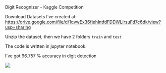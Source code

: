 Digit Recognizer - Kaggle Competition

Download Datasets I've created at: https://drive.google.com/file/d/1qvwEx36fjehIntfdFDDWLIrsuFd7c6dk/view?usp=sharing

Unzip the dataset, then we have 2 folders `train` and `test` 

The code is written in jupyter notebook. 

I've got 96.757 % accuracy in digit detection


![](/media/hunglv/49418012-cfa6-4af1-86d8-c0fb55ae6501/Kaggle/kaggle/img/Selection_045.png
)



















